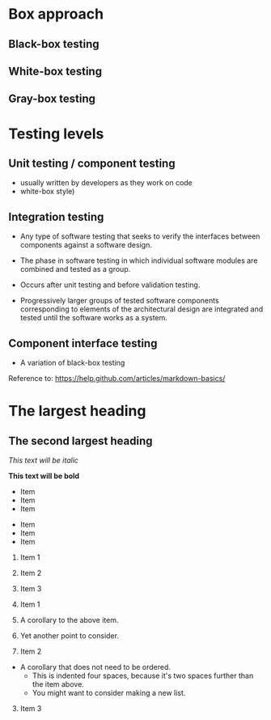 # Box approach

## Black-box testing

## White-box testing

## Gray-box testing

# Testing levels

## Unit testing / component testing
* usually written by developers as they work on code
* white-box style)

## Integration testing
* Any type of software testing that seeks to verify the interfaces between components against a software design.

* The phase in software testing in which individual software modules are combined and tested as a group. 

* Occurs after unit testing and before validation testing.

* Progressively larger groups of tested software components corresponding to elements of the architectural design are integrated and tested until the software works as a system.

## Component interface testing 
* A variation of black-box testing





Reference to: https://help.github.com/articles/markdown-basics/

# The largest heading

## The second largest heading

*This text will be italic*

**This text will be bold**

* Item
* Item
* Item

- Item
- Item
- Item

1. Item 1
2. Item 2
3. Item 3

1. Item 1
  1. A corollary to the above item.
  2. Yet another point to consider.
2. Item 2
  * A corollary that does not need to be ordered.
    * This is indented four spaces, because it's two spaces further than the item above.
    * You might want to consider making a new list.
3. Item 3